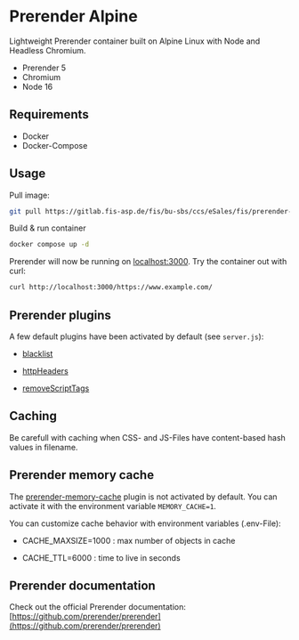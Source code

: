 # Prerender Alpine

Lightweight Prerender container built on Alpine Linux with Node and Headless Chromium.

- Prerender 5
- Chromium
- Node 16

## Requirements

- Docker
- Docker-Compose

## Usage

Pull image:

```bash
git pull https://gitlab.fis-asp.de/fis/bu-sbs/ccs/eSales/fis/prerender-alpine.git
```

Build & run container

```bash
docker compose up -d 
```

Prerender will now be running on [localhost:3000](http://localhost:3000). Try the container out with curl:

``` bash
curl http://localhost:3000/https://www.example.com/
```

## Prerender plugins

A few default plugins have been activated by default (see `server.js`):

- [blacklist](https://github.com/prerender/prerender/blob/master/lib/plugins/blacklist.js)

- [httpHeaders](https://github.com/prerender/prerender/blob/master/lib/plugins/httpHeaders.js)

- [removeScriptTags](https://github.com/prerender/prerender/blob/master/lib/plugins/removeScriptTags.js)

## Caching

Be carefull with caching when CSS- and JS-Files have content-based hash values in filename.

## Prerender memory cache

The [prerender-memory-cache](https://github.com/prerender/prerender-memory-cache) plugin is not activated by default.
You can activate it with the environment variable `MEMORY_CACHE=1`.

You can customize cache behavior with environment variables (.env-File):

- CACHE_MAXSIZE=1000 : max number of objects in cache

- CACHE_TTL=6000 : time to live in seconds

## Prerender documentation

Check out the official Prerender documentation: [https://github.com/prerender/prerender](https://github.com/prerender/prerender)
